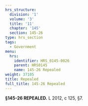 ```yaml
---
hrs_structure:
  division: '1'
  volume: '3'
  title: '11'
  chapter: '145'
  section: 145-26
type: hrs_section
tags:
  - Government
menu:
  hrs:
    identifier: HRS_0145-0026
    parent: HRS0145
    name: 145-26 Repealed
weight: 37105
title: Repealed
full_title: 145-26 Repealed
---
```

**§145-26 REPEALED.** L 2012, c 125, §7.